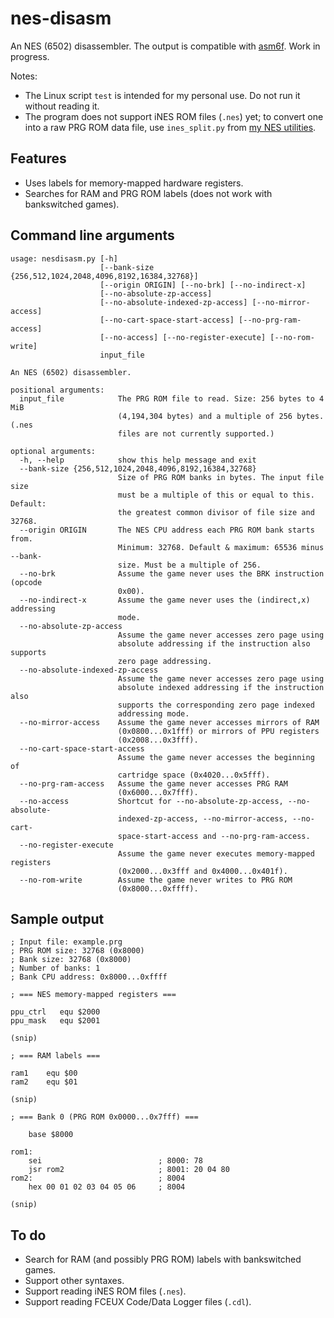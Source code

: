 # nes-disasm
An NES (6502) disassembler. The output is compatible with [asm6f](https://github.com/freem/asm6f). Work in progress.

Notes:
* The Linux script `test` is intended for my personal use. Do not run it without reading it.
* The program does not support iNES ROM files (`.nes`) yet; to convert one into a raw PRG ROM data file, use `ines_split.py` from [my NES utilities](https://github.com/qalle2/nes-util).

## Features
* Uses labels for memory-mapped hardware registers.
* Searches for RAM and PRG ROM labels (does not work with bankswitched games).

## Command line arguments
```
usage: nesdisasm.py [-h]
                    [--bank-size {256,512,1024,2048,4096,8192,16384,32768}]
                    [--origin ORIGIN] [--no-brk] [--no-indirect-x]
                    [--no-absolute-zp-access]
                    [--no-absolute-indexed-zp-access] [--no-mirror-access]
                    [--no-cart-space-start-access] [--no-prg-ram-access]
                    [--no-access] [--no-register-execute] [--no-rom-write]
                    input_file

An NES (6502) disassembler.

positional arguments:
  input_file            The PRG ROM file to read. Size: 256 bytes to 4 MiB
                        (4,194,304 bytes) and a multiple of 256 bytes. (.nes
                        files are not currently supported.)

optional arguments:
  -h, --help            show this help message and exit
  --bank-size {256,512,1024,2048,4096,8192,16384,32768}
                        Size of PRG ROM banks in bytes. The input file size
                        must be a multiple of this or equal to this. Default:
                        the greatest common divisor of file size and 32768.
  --origin ORIGIN       The NES CPU address each PRG ROM bank starts from.
                        Minimum: 32768. Default & maximum: 65536 minus --bank-
                        size. Must be a multiple of 256.
  --no-brk              Assume the game never uses the BRK instruction (opcode
                        0x00).
  --no-indirect-x       Assume the game never uses the (indirect,x) addressing
                        mode.
  --no-absolute-zp-access
                        Assume the game never accesses zero page using
                        absolute addressing if the instruction also supports
                        zero page addressing.
  --no-absolute-indexed-zp-access
                        Assume the game never accesses zero page using
                        absolute indexed addressing if the instruction also
                        supports the corresponding zero page indexed
                        addressing mode.
  --no-mirror-access    Assume the game never accesses mirrors of RAM
                        (0x0800...0x1fff) or mirrors of PPU registers
                        (0x2008...0x3fff).
  --no-cart-space-start-access
                        Assume the game never accesses the beginning of
                        cartridge space (0x4020...0x5fff).
  --no-prg-ram-access   Assume the game never accesses PRG RAM
                        (0x6000...0x7fff).
  --no-access           Shortcut for --no-absolute-zp-access, --no-absolute-
                        indexed-zp-access, --no-mirror-access, --no-cart-
                        space-start-access and --no-prg-ram-access.
  --no-register-execute
                        Assume the game never executes memory-mapped registers
                        (0x2000...0x3fff and 0x4000...0x401f).
  --no-rom-write        Assume the game never writes to PRG ROM
                        (0x8000...0xffff).
```

## Sample output
```
; Input file: example.prg
; PRG ROM size: 32768 (0x8000)
; Bank size: 32768 (0x8000)
; Number of banks: 1
; Bank CPU address: 0x8000...0xffff

; === NES memory-mapped registers ===

ppu_ctrl   equ $2000
ppu_mask   equ $2001

(snip)

; === RAM labels ===

ram1    equ $00
ram2    equ $01

(snip)

; === Bank 0 (PRG ROM 0x0000...0x7fff) ===

    base $8000

rom1:
    sei                          ; 8000: 78
    jsr rom2                     ; 8001: 20 04 80
rom2:                            ; 8004
    hex 00 01 02 03 04 05 06     ; 8004

(snip)
```

## To do
* Search for RAM (and possibly PRG ROM) labels with bankswitched games.
* Support other syntaxes.
* Support reading iNES ROM files (`.nes`).
* Support reading FCEUX Code/Data Logger files (`.cdl`).

